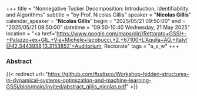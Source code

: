 +++
title = "Nonnegative Tucker Decomposition: Introduction, Identifiability and Algorithms"
subtitle = "by Prof. Nicolas Gillis"
speaker = "**Nicolas Gillis**"
calendar_speaker = "<strong>Nicolas Gillis</strong>"
begin = "2025/05/21  09:50:00"
end = "2025/05/21  09:50:00"
datetime = "09:50-10:40 Wednesday, 21 May 2025"
location = "<a href='https://www.google.com/maps/dir//Rettorato+GSSI+-+Palazzo+ex+GIL,+Via+Michele+Iacobucci,+2,+67100+L'Aquila+AQ,+Italy/@42.3443938,13.3153852'>Auditorium, Rectorate</a>"
tags = "a_s_w"
+++

### Abstract
{{< redirect url="https://github.com/ftudisco/Workshop-hidden-structures-in-dynamical-systems-optimization-and-machine-learning-GSSI/blob/main/invited/abstract_gillis_nicolas.pdf" >}}
